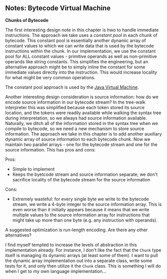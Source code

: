 ## Notes: Bytecode Virtual Machine

**Chunks of Bytecode**

The first interesting design note in this chapter is hwo to handle immediate instructions. The approach we take uses a _constant pool_ in each chunk of bytecode. This constant pool is essentially another dynamic array of constant values to which we can write data that is used by the bytecode instructions within the chunk. In our implementation, we use the constant pool for ALL constant values - primitive operands as well as non-primitive operands like string constants. This simplifies the engineering, but an alternative approach might be to simply inline the constant for some immediate values directly into the instruction. This would increase locality for what might be very common operations.

The constant pool approach is used by the [Java Virtual Machine](https://docs.oracle.com/javase/specs/jvms/se7/html/jvms-4.html#jvms-4.4).

Another interesting design consideration is source information: how do we encode source information in our bytecode stream? In the tree-walk interpreter this was simplified because each token stored its source location, and the tokens were readily available while walking the syntax tree during interpretation, so we always had source information available. Naturally, we ditch all of the information stored in the syntax tree when we compile to bytecode, so we need a new mechanism to store source information. The approach we take in this chapter is to add another auxiliary dynamic array of source information to each bytecode chunk. Now we maintain two parallel arrays - one for the bytecode stream and one for the source information. This has pros and cons:

Pros:
- Simple to implement
- Keeps the byetcode stream and source information separate; we don't sacrifice locality of the bytecode stream for the source information

Cons:
- Extremely wasteful: for every single byte we write to the bytecode stream, we write a 4-byte integer to the source information array. This is even worse than it initially appears because it means that we write multiple values to the source information array for instructions that might take up more than one byte (e.g. any instruction with operands).

A suggested optimization is run-length encoding. Are there any other alternatives?

I find myself tempted to increase the levels of abstraction in this implementation already. For instance, I don't like the fact that the `Chunk` type itself is managing its dynamic arrays (at least some of them). I want to pull the dynamic array implementation out into a separate class, write some tests for it, and only then utilize it the `Chunk` class. This is something I will do when I get to my own language implementation...
